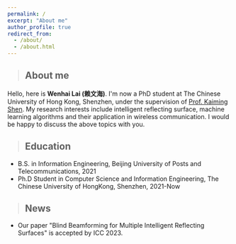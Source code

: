```yaml
---
permalink: /
excerpt: "About me"
author_profile: true
redirect_from: 
  - /about/
  - /about.html
---
```

>## About me
Hello, here is **Wenhai Lai (赖文海)**. I'm now a PhD student at The Chinese University of Hong Kong, Shenzhen, under the supervision of [Prof. Kaiming Shen](https://kaimingshen.github.io/index.html). My research interests include intelligent reflecting surface, machine learning algorithms and their application in wireless communication. I would be happy to discuss the above topics with you.

>## Education
* B.S. in Information Engineering, Beijing University of Posts and Telecommunications, 2021
* Ph.D Student in Computer Science and Information Engineering, The Chinese University of HongKong, Shenzhen, 2021-Now

>## News
* Our paper "Blind Beamforming for Multiple Intelligent Reflecting Surfaces" is accepted by ICC 2023.


